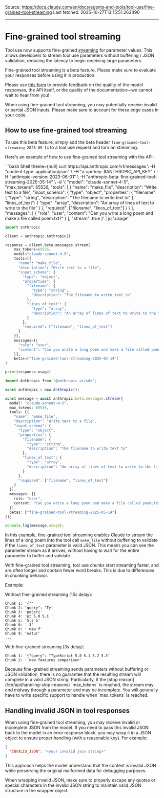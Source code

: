 Source: https://docs.claude.com/en/docs/agents-and-tools/tool-use/fine-grained-tool-streaming
Last fetched: 2025-10-27T13:15:51.263490

---

# Fine-grained tool streaming

Tool use now supports fine-grained [streaming](/en/docs/build-with-claude/streaming) for parameter values. This allows developers to stream tool use parameters without buffering / JSON validation, reducing the latency to begin receiving large parameters.

<Note>
  Fine-grained tool streaming is a beta feature. Please make sure to evaluate your responses before using it in production.

  Please use [this form](https://forms.gle/D4Fjr7GvQRzfTZT96) to provide feedback on the quality of the model responses, the API itself, or the quality of the documentation—we cannot wait to hear from you!
</Note>

<Warning>
  When using fine-grained tool streaming, you may potentially receive invalid or partial JSON inputs. Please make sure to account for these edge cases in your code.
</Warning>

## How to use fine-grained tool streaming

To use this beta feature, simply add the beta header `fine-grained-tool-streaming-2025-05-14` to a tool use request and turn on streaming.

Here's an example of how to use fine-grained tool streaming with the API:

<CodeGroup>
  ```bash Shell theme={null}
  curl https://api.anthropic.com/v1/messages \
    -H "content-type: application/json" \
    -H "x-api-key: $ANTHROPIC_API_KEY" \
    -H "anthropic-version: 2023-06-01" \
    -H "anthropic-beta: fine-grained-tool-streaming-2025-05-14" \
    -d '{
      "model": "claude-sonnet-4-5",
      "max_tokens": 65536,
      "tools": [
        {
          "name": "make_file",
          "description": "Write text to a file",
          "input_schema": {
            "type": "object",
            "properties": {
              "filename": {
                "type": "string",
                "description": "The filename to write text to"
              },
              "lines_of_text": {
                "type": "array",
                "description": "An array of lines of text to write to the file"
              }
            },
            "required": ["filename", "lines_of_text"]
          }
        }
      ],
      "messages": [
        {
          "role": "user",
          "content": "Can you write a long poem and make a file called poem.txt?"
        }
      ],
      "stream": true
    }' | jq '.usage'
  ```

  ```Python Python theme={null}
  import anthropic

  client = anthropic.Anthropic()

  response = client.beta.messages.stream(
      max_tokens=65536,
      model="claude-sonnet-4-5",
      tools=[{
        "name": "make_file",
        "description": "Write text to a file",
        "input_schema": {
          "type": "object",
          "properties": {
            "filename": {
              "type": "string",
              "description": "The filename to write text to"
            },
            "lines_of_text": {
              "type": "array",
              "description": "An array of lines of text to write to the file"
            }
          },
          "required": ["filename", "lines_of_text"]
        }
      }],
      messages=[{
        "role": "user",
        "content": "Can you write a long poem and make a file called poem.txt?"
      }],
      betas=["fine-grained-tool-streaming-2025-05-14"]
  )

  print(response.usage)
  ```

  ```TypeScript TypeScript theme={null}
  import Anthropic from '@anthropic-ai/sdk';

  const anthropic = new Anthropic();

  const message = await anthropic.beta.messages.stream({
    model: "claude-sonnet-4-5",
    max_tokens: 65536,
    tools: [{
      "name": "make_file",
      "description": "Write text to a file",
      "input_schema": {
        "type": "object",
        "properties": {
          "filename": {
            "type": "string",
            "description": "The filename to write text to"
          },
          "lines_of_text": {
            "type": "array",
            "description": "An array of lines of text to write to the file"
          }
        },
        "required": ["filename", "lines_of_text"]
      }
    }],
    messages: [{ 
      role: "user", 
      content: "Can you write a long poem and make a file called poem.txt?" 
    }],
    betas: ["fine-grained-tool-streaming-2025-05-14"]
  });

  console.log(message.usage);
  ```
</CodeGroup>

In this example, fine-grained tool streaming enables Claude to stream the lines of a long poem into the tool call `make_file` without buffering to validate if the `lines_of_text` parameter is valid JSON. This means you can see the parameter stream as it arrives, without having to wait for the entire parameter to buffer and validate.

<Note>
  With fine-grained tool streaming, tool use chunks start streaming faster, and are often longer and contain fewer word breaks. This is due to differences in chunking behavior.

  Example:

  Without fine-grained streaming (15s delay):

  ```
  Chunk 1: '{"'
  Chunk 2: 'query": "Ty'
  Chunk 3: 'peScri'
  Chunk 4: 'pt 5.0 5.1 '
  Chunk 5: '5.2 5'
  Chunk 6: '.3'
  Chunk 8: ' new f'
  Chunk 9: 'eatur'
  ...
  ```

  With fine-grained streaming (3s delay):

  ```
  Chunk 1: '{"query": "TypeScript 5.0 5.1 5.2 5.3'
  Chunk 2: ' new features comparison'
  ```
</Note>

<Warning>
  Because fine-grained streaming sends parameters without buffering or JSON validation, there is no guarantee that the resulting stream will complete in a valid JSON string.
  Particularly, if the [stop reason](/en/api/handling-stop-reasons) `max_tokens` is reached, the stream may end midway through a parameter and may be incomplete. You will generally have to write specific support to handle when `max_tokens` is reached.
</Warning>

## Handling invalid JSON in tool responses

When using fine-grained tool streaming, you may receive invalid or incomplete JSON from the model. If you need to pass this invalid JSON back to the model in an error response block, you may wrap it in a JSON object to ensure proper handling (with a reasonable key). For example:

```json  theme={null}
{
  "INVALID_JSON": "<your invalid json string>"
}
```

This approach helps the model understand that the content is invalid JSON while preserving the original malformed data for debugging purposes.

<Note>
  When wrapping invalid JSON, make sure to properly escape any quotes or special characters in the invalid JSON string to maintain valid JSON structure in the wrapper object.
</Note>